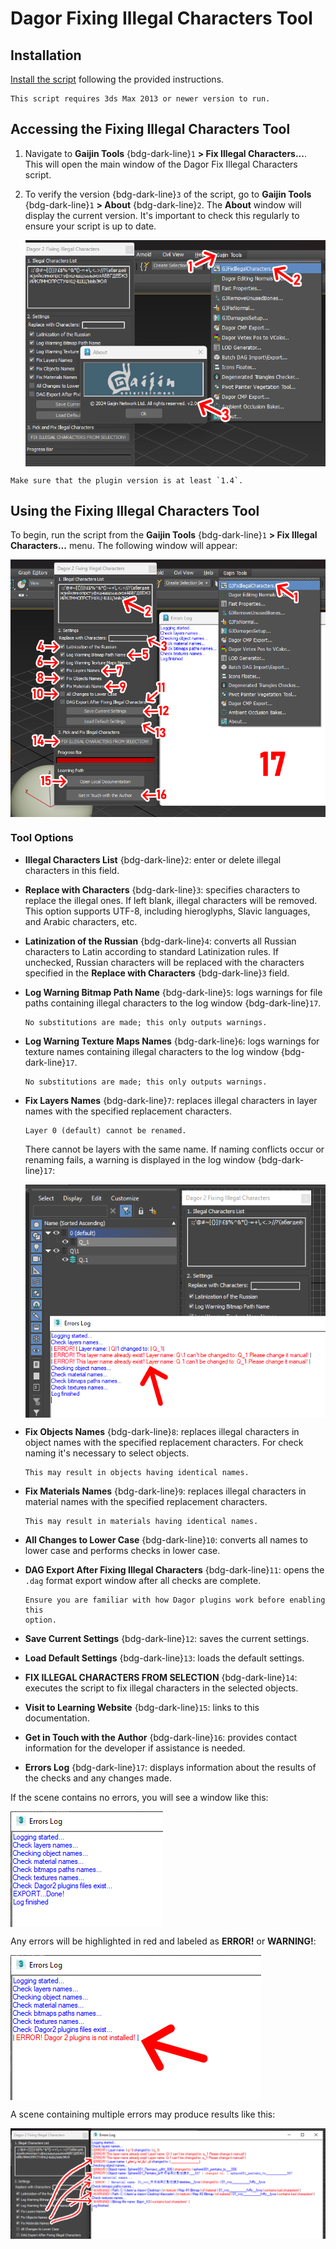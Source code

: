 # Dagor Fixing Illegal Characters Tool

## Installation

[Install the script](installation.md) following the provided instructions.

```{important}
This script requires 3ds Max 2013 or newer version to run.
```

## Accessing the Fixing Illegal Characters Tool

1. Navigate to **Gaijin Tools** {bdg-dark-line}`1` **> Fix Illegal
   Characters...**. This will open the main window of the Dagor Fix Illegal
   Characters script.

2. To verify the version {bdg-dark-line}`3` of the script, go to **Gaijin
   Tools** {bdg-dark-line}`1` **> About** {bdg-dark-line}`2`. The **About**
   window will display the current version. It's important to check this
   regularly to ensure your script is up to date.

   <img src="_images/fixing_illegal_chars_01.png" alt="Fixing Illegal Characters Tool" align="center">

```{note}
Make sure that the plugin version is at least `1.4`.
```

## Using the Fixing Illegal Characters Tool

To begin, run the script from the **Gaijin Tools** {bdg-dark-line}`1` **> Fix
Illegal Characters...** menu. The following window will appear:

   <img src="_images/fixing_illegal_chars_02.png" alt="Fixing Illegal Characters Tool" align="center">

### Tool Options

- **Illegal Characters List** {bdg-dark-line}`2`: enter or delete illegal
  characters in this field.
- **Replace with Characters** {bdg-dark-line}`3`: specifies characters to
  replace the illegal ones. If left blank, illegal characters will be removed.
  This option supports UTF-8, including hieroglyphs, Slavic languages, and
  Arabic characters, etc.
- **Latinization of the Russian** {bdg-dark-line}`4`: converts all Russian
  characters to Latin according to standard Latinization rules. If unchecked,
  Russian characters will be replaced with the characters specified in the
  **Replace with Characters** {bdg-dark-line}`3` field.
- **Log Warning Bitmap Path Name** {bdg-dark-line}`5`: logs warnings for file
  paths containing illegal characters to the log window {bdg-dark-line}`17`.

  ```{note}
  No substitutions are made; this only outputs warnings.
  ```
- **Log Warning Texture Maps Names** {bdg-dark-line}`6`: logs warnings for
  texture names containing illegal characters to the log window
  {bdg-dark-line}`17`.

  ```{note}
  No substitutions are made; this only outputs warnings.
  ```
- **Fix Layers Names** {bdg-dark-line}`7`: replaces illegal characters in layer
  names with the specified replacement characters.

  ```{note}
  Layer 0 (default) cannot be renamed.
  ```

  There cannot be layers with the same name. If naming conflicts occur or
  renaming fails, a warning is displayed in the log window {bdg-dark-line}`17`:

   <img src="_images/fixing_illegal_chars_03.png" alt="Fixing Illegal Characters Tool" align="center">

- **Fix Objects Names** {bdg-dark-line}`8`: replaces illegal characters in
  object names with the specified replacement characters. For check naming it's
  necessary to select objects.

  ```{note}
  This may result in objects having identical names.
  ```

- **Fix Materials Names** {bdg-dark-line}`9`: replaces illegal characters in
  material names with the specified replacement characters.

  ```{note}
  This may result in materials having identical names.
  ```

- **All Changes to Lower Case** {bdg-dark-line}`10`: converts all names to lower
  case and performs checks in lower case.
- **DAG Export After Fixing Illegal Characters** {bdg-dark-line}`11`: opens the
  `.dag` format export window after all checks are complete.

  ```{note}
  Ensure you are familiar with how Dagor plugins work before enabling this
  option.
  ```

- **Save Current Settings** {bdg-dark-line}`12`: saves the current settings.
- **Load Default Settings** {bdg-dark-line}`13`: loads the default settings.
- **FIX ILLEGAL CHARACTERS FROM SELECTION** {bdg-dark-line}`14`: executes the
  script to fix illegal characters in the selected objects.
- **Visit to Learning Website** {bdg-dark-line}`15`: links to this
  documentation.
- **Get in Touch with the Author** {bdg-dark-line}`16`: provides contact
  information for the developer if assistance is needed.
- **Errors Log** {bdg-dark-line}`17`: displays information about the results of
  the checks and any changes made.

If the scene contains no errors, you will see a window like this:

<img src="_images/fixing_illegal_chars_04.png" alt="Fixing Illegal Characters Tool" align="center">

Any errors will be highlighted in red and labeled as **ERROR!** or **WARNING!**:

<img src="_images/fixing_illegal_chars_05.png" alt="Fixing Illegal Characters Tool" align="center">

A scene containing multiple errors may produce results like this:

<img src="_images/fixing_illegal_chars_06.png" alt="Fixing Illegal Characters Tool" align="center">



